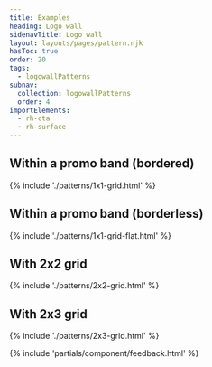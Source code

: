 ```yaml
---
title: Examples
heading: Logo wall
sidenavTitle: Logo wall
layout: layouts/pages/pattern.njk
hasToc: true
order: 20
tags:
  - logowallPatterns
subnav:
  collection: logowallPatterns
  order: 4
importElements:
  - rh-cta
  - rh-surface
---
```


<script type="module">
  import '@rhds/elements/lib/elements/rh-context-picker/rh-context-picker.js';
</script>

<link rel="stylesheet" href="/styles/samp.css">
<link rel="stylesheet" href="../logo-wall-lightdom.css">

## Within a promo band (bordered)
  {% include './patterns/1x1-grid.html' %}

## Within a promo band (borderless)
  {% include './patterns/1x1-grid-flat.html' %}

## With 2x2 grid
  {% include './patterns/2x2-grid.html' %}

## With 2x3 grid
  {% include './patterns/2x3-grid.html' %}


{% include 'partials/component/feedback.html' %}
